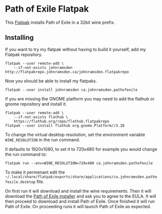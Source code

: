 # Path of Exile Flatpak

This [Flatpak](https://flatpak.org) installs Path of Exile in a 32bit wine prefix.

## Installing

If you want to try my flatpak without having to build it yourself, add my Flatpak repository.

```
flatpak --user remote-add \
    --if-not-exists johnramsden http://flatpakrepo.johnramsden.ca/johnramsden.flatpakrepo
```

Now you should be able to install my flatpaks.

```
flatpak --user install johnramsden ca.johnramsden.pathofexile
```

If you are missing the GNOME platform you may need to add the flathub or gnome repository and install it.

```
flatpak --user remote-add \
    --if-not-exists flathub \
    https://flathub.org/repo/flathub.flatpakrepo
flatpak --user install flathub org.gnome.Platform//3.28
```

To change the virtual desktop resolution, set the environment variable `WINE_RESOLUTION` in the run command. 

It defaults to 1920x1080, to set it to 720x480 for example you would change the run command to: 

```
flatpak run --env=WINE_RESOLUTION=720x480 ca.johnramsden.pathofexile
```

To make it permenant edit the `~/.local/share/flatpak/exports/share/applications/ca.johnramsden.pathofexile.desktop` file.

On first run it will download and install the wine requirements. Then it will download the [Path of Exile installer](https://www.pathofexile.com/downloads/PathOfExileInstaller.exe) and ask you to agree to the EULA. It will then proceed to download and install Path of Exile. Once finished it will run Path of Exile. On proceeding runs it will launch Path of Exile as expected.
